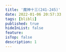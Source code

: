 ```yaml
---
title: '魔神十三(241-245)'
date: 2022-01-06 20:57:33
tags: [blibli]
published: true
hideInList: false
feature: 
isTop: false
description: 1
---
```

<iframe  
 height=850 
 width=90% 
 src=""
 frameborder=0  
 allowfullscreen>
 </iframe>
<iframe  
 height=850 
 width=90% 
 src=""
 frameborder=0  
 allowfullscreen>
 </iframe>
<iframe  
 height=850 
 width=90% 
 src=""
 frameborder=0  
 allowfullscreen>
 </iframe>
<iframe  
 height=850 
 width=90% 
 src=""
 frameborder=0  
 allowfullscreen>
 </iframe>
<iframe  
 height=850 
 width=90% 
 src=""
 frameborder=0  
 allowfullscreen>
 </iframe>
